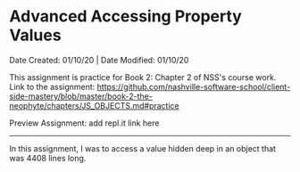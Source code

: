 # Advanced Accessing Property Values

Date Created: 01/10/20 | Date Modified: 01/10/20

This assignment is practice for Book 2: Chapter 2 of NSS's course work. Link to the assignment: https://github.com/nashville-software-school/client-side-mastery/blob/master/book-2-the-neophyte/chapters/JS_OBJECTS.md#practice

Preview Assignment: add repl.it link here
***

In this assignment, I was to access a value hidden deep in an object that was 4408 lines long. 